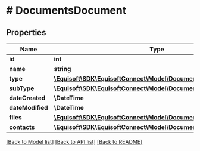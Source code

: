 # # DocumentsDocument

## Properties

Name | Type | Description | Notes
------------ | ------------- | ------------- | -------------
**id** | **int** |  | [optional]
**name** | **string** |  | [optional]
**type** | [**\Equisoft\SDK\EquisoftConnect\Model\DocumentDocumentGroup**](DocumentDocumentGroup.md) |  | [optional]
**subType** | [**\Equisoft\SDK\EquisoftConnect\Model\DocumentDocumentValue**](DocumentDocumentValue.md) |  | [optional]
**dateCreated** | **\DateTime** |  | [optional]
**dateModified** | **\DateTime** |  | [optional]
**files** | [**\Equisoft\SDK\EquisoftConnect\Model\DocumentsDocumentFile[]**](DocumentsDocumentFile.md) |  | [optional]
**contacts** | [**\Equisoft\SDK\EquisoftConnect\Model\DocumentsDocumentContact[]**](DocumentsDocumentContact.md) |  | [optional]

[[Back to Model list]](../../README.md#models) [[Back to API list]](../../README.md#endpoints) [[Back to README]](../../README.md)
